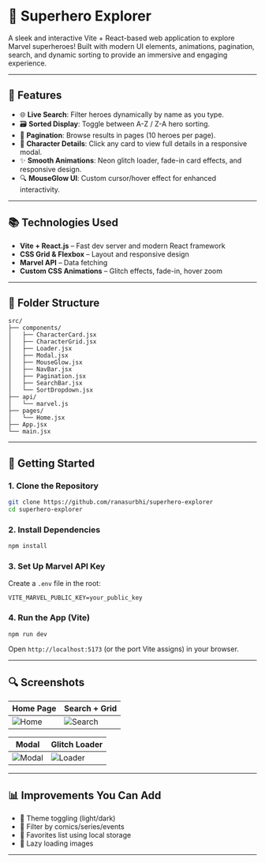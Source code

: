 # 🌟 Superhero Explorer

A sleek and interactive Vite + React-based web application to explore Marvel superheroes! Built with modern UI elements, animations, pagination, search, and dynamic sorting to provide an immersive and engaging experience.

---

## 🚀 Features

- 🌐 **Live Search**: Filter heroes dynamically by name as you type.
- 🗃️ **Sorted Display**: Toggle between A-Z / Z-A hero sorting.
- 📆 **Pagination**: Browse results in pages (10 heroes per page).
- 💍 **Character Details**: Click any card to view full details in a responsive modal.
- ✨ **Smooth Animations**: Neon glitch loader, fade-in card effects, and responsive design.
- 🔍 **MouseGlow UI**: Custom cursor/hover effect for enhanced interactivity.

---

## 📚 Technologies Used

- **Vite + React.js** – Fast dev server and modern React framework
- **CSS Grid & Flexbox** – Layout and responsive design
- **Marvel API** – Data fetching
- **Custom CSS Animations** – Glitch effects, fade-in, hover zoom

---

## 🛌 Folder Structure

```
src/
├── components/
│   ├── CharacterCard.jsx
│   ├── CharacterGrid.jsx
│   ├── Loader.jsx
│   ├── Modal.jsx
│   ├── MouseGlow.jsx
│   ├── NavBar.jsx
│   ├── Pagination.jsx
│   ├── SearchBar.jsx
│   └── SortDropdown.jsx
├── api/
│   └── marvel.js
├── pages/
│   └── Home.jsx
├── App.jsx
└── main.jsx
```

---

## 📆 Getting Started

### 1. Clone the Repository
```bash
git clone https://github.com/ranasurbhi/superhero-explorer
cd superhero-explorer
```

### 2. Install Dependencies
```bash
npm install
```

### 3. Set Up Marvel API Key
Create a `.env` file in the root:
```env
VITE_MARVEL_PUBLIC_KEY=your_public_key
```

### 4. Run the App (Vite)
```bash
npm run dev
```
Open `http://localhost:5173` (or the port Vite assigns) in your browser.

---

## 🔍 Screenshots

| Home Page | Search + Grid |
|-----------|----------------|
| ![Home](screenshots/home.png) | ![Search](screenshots/search.png) |

| Modal | Glitch Loader |
|-----------|----------------|
| ![Modal](screenshots/modal.png) | ![Loader](screenshots/loader.png) |

---

## 📊 Improvements You Can Add

- 🔹 Theme toggling (light/dark)
- 🔹 Filter by comics/series/events
- 🔹 Favorites list using local storage
- 🔹 Lazy loading images

---

